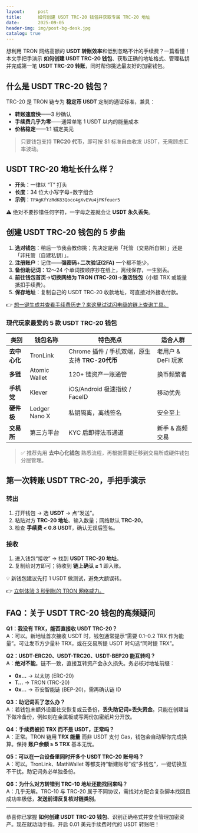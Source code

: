 ```yaml
---
layout:     post
title:      如何创建 USDT TRC-20 钱包并获取专属 TRC-20 地址
date:       2025-09-05
header-img: img/post-bg-desk.jpg
catalog: true
---
```


想利用 TRON 网络高额的 **USDT 转账效率**和低到忽略不计的手续费？一篇看懂！本文手把手演示 **如何创建 USDT TRC-20 钱包**、获取正确的地址格式、管理私钥并完成第一笔 **USDT TRC-20 转账**，同时帮你挑选最友好的加密钱包。  

## 什么是 USDT TRC-20 钱包？
TRC-20 是 TRON 链专为 **稳定币 USDT** 定制的通证标准，兼具：  
- **转账速度快**——3 秒确认  
- **手续费几乎为零**——通常单笔 1 USDT 以内的能量成本  
- **价格稳定**——1:1 锚定美元  

> 只要钱包支持 **TRC20 代币**，即可按 $1 标准自由收发 USDT，无需顾虑汇率波动。  

## USDT TRC-20 地址长什么样？  
- **开头**：一律以 “T” 打头  
- **长度**：34 位大小写字母+数字组合  
- **示例**：`TPAgKfYzRdK83Qocc4gXvEVu4jPKfeuer5`  

⚠️ 绝对不要抄错任何字符，一字母之差就会让 **USDT 永久丢失**。

## 创建 USDT TRC-20 钱包的 5 步曲  
1. **选对钱包**：稍后一节我会教你挑；先决定是用「托管（交易所自带）」还是「非托管（自建私钥）」。  
2. **注册账户**：记住——**强密码**+**二次验证(2FA)** 一个都不能少。  
3. **备份助记词**：12～24 个单词按顺序抄在纸上，离线保存，一生别丢。  
4. **前往钱包首页**→**切换网络为 TRON (TRC-20)**→**激活钱包**（小额 TRX 或能量抵扣手续费）。  
5. **保存地址**：复制自己的 USDT TRC-20 收款地址，可直接对外接收付款。  

👉 [想一键生成并查看手续费历史？来这里试试闪电级的链上查询工具。](https://okxdog.com/)

### 现代玩家最爱的 5 款 USDT TRC-20 钱包  
| 类别 | 钱包名称 | 特色亮点 | 适合人群 |
|---|---|---|---|
| **去中心化** | TronLink | Chrome 插件 / 手机双端，原生支持 **TRC-20代币** | 老用户 & DeFi 玩家 |
| **多链** | Atomic Wallet | 120+ 链资产一账通管 | 换币频繁者 |
| **手机党** | Klever | iOS/Android 极速指纹 / FaceID | 移动优先 |
| **硬件极** | Ledger Nano X | 私钥隔离，离线签名 | 安全至上 |
| **交易所** | 第三方平台 | KYC 后即得法币通道 | 新手 & 高频交易 |

> ✅ 推荐先用 **去中心化钱包** 熟悉流程，再根据需要迁移到交易所或硬件钱包分层管理。  

## 第一次转账 USDT TRC-20，手把手演示  
### 转出  
1. 打开钱包 → 选 **USDT** → 点“发送”。  
2. 粘贴对方 **TRC-20 地址**、输入数量；网络默认 **TRC-20**。  
3. 检查 **手续费 < 0.8 USDT**，确认无误后签名。  

### 接收  
1. 进入钱包“接收” → 找到 **USDT TRC-20 地址**。  
2. 复制给对方即可；待收到 **链上确认 ≥ 1** 即入账。  

💡 新钱包建议先打 1 USDT 做测试，避免大额误转。  

👉 [立刻体验 3 秒到账的 TRON 网络威力。](https://okxdog.com/)

## FAQ：关于 USDT TRC-20 钱包的高频疑问  

**Q1：我没有 TRX，能否直接收 USDT TRC-20？**  
A：可以。新地址首次接收 USDT 时，钱包通常提示“需要 0.1–0.2 TRX 作为能量”。可让发币方少量补 TRX，或在交易所提 USDT 时勾选“同时提 TRX”。  

**Q2：USDT-ERC20、USDT-TRC20、USDT-BEP20 能互转吗？**  
A：**绝对不能**。链不一致，直接互转资产会永久损失。务必核对地址前缀：  
- **0x…** → 以太坊 (ERC-20)  
- **T…** → TRON (TRC-20)  
- **0x…** → 币安智能链 (BEP-20)，需再确认链 ID  

**Q3：助记词丢了怎么办？**  
A：若钱包未额外设置社交恢复或云备份，**丢失助记词=丢失资金**。只能在创建当下做冷备份，例如刻在金属板或写两份加密纸片分开放。  

**Q4：手续费被扣 TRX 而不是 USDT，正常吗？**  
A：正常。TRON 链用 **TRX 能量** 而非 USDT 支付 Gas，钱包会自动帮你完成换算。保持 **账户余额 ≥ 5 TRX** 基本无忧。  

**Q5：可以在一台设备里同时开多个 USDT TRC-20 账号吗？**  
A：可以。TronLink、MathWallet 等都支持“新建账号”或“多钱包”，一键切换互不干扰。助记词务必单独备份。  

**Q6：为什么对方转错到 TRC-10 地址还能找回来吗？**  
A：几乎无解。TRC-10 与 TRC-20 属于不同协议，需找对方配合复杂脚本找回且成功率极低，**发送前请反复核对链类别**。  

---

恭喜你已掌握 **如何创建 USDT TRC-20 钱包**、识别正确格式并安全管理加密资产。现在就动动手指，开启 0.01 美元手续费时代的 USDT 转账吧！